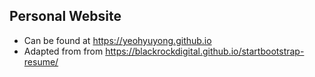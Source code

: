 ## Personal Website
- Can be found at <a href = "https://yeohyuyong.github.io" target = "_blank">https://yeohyuyong.github.io </a>
- Adapted from from https://blackrockdigital.github.io/startbootstrap-resume/
